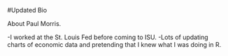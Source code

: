 #Updated Bio

About Paul Morris.

-I worked at the St. Louis Fed before coming to ISU.
-Lots of updating charts of economic data and pretending that I knew what I was doing in R.


